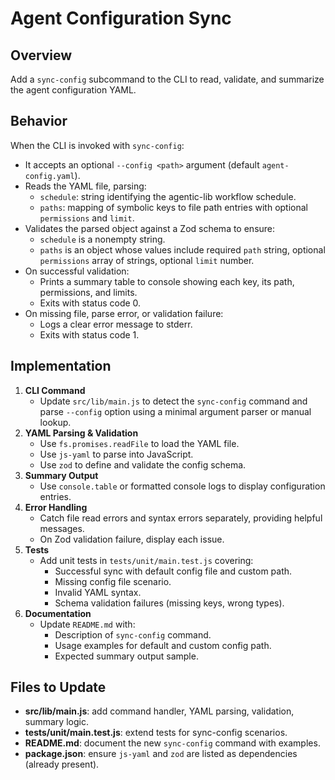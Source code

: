 # Agent Configuration Sync

## Overview

Add a `sync-config` subcommand to the CLI to read, validate, and summarize the agent configuration YAML.

## Behavior

When the CLI is invoked with `sync-config`:

- It accepts an optional `--config <path>` argument (default `agent-config.yaml`).
- Reads the YAML file, parsing:
  - `schedule`: string identifying the agentic-lib workflow schedule.
  - `paths`: mapping of symbolic keys to file path entries with optional `permissions` and `limit`.
- Validates the parsed object against a Zod schema to ensure:
  - `schedule` is a nonempty string.
  - `paths` is an object whose values include required `path` string, optional `permissions` array of strings, optional `limit` number.
- On successful validation:
  - Prints a summary table to console showing each key, its path, permissions, and limits.
  - Exits with status code 0.
- On missing file, parse error, or validation failure:
  - Logs a clear error message to stderr.
  - Exits with status code 1.

## Implementation

1. **CLI Command**
   - Update `src/lib/main.js` to detect the `sync-config` command and parse `--config` option using a minimal argument parser or manual lookup.
2. **YAML Parsing & Validation**
   - Use `fs.promises.readFile` to load the YAML file.
   - Use `js-yaml` to parse into JavaScript.
   - Use `zod` to define and validate the config schema.
3. **Summary Output**
   - Use `console.table` or formatted console logs to display configuration entries.
4. **Error Handling**
   - Catch file read errors and syntax errors separately, providing helpful messages.
   - On Zod validation failure, display each issue.
5. **Tests**
   - Add unit tests in `tests/unit/main.test.js` covering:
     - Successful sync with default config file and custom path.
     - Missing config file scenario.
     - Invalid YAML syntax.
     - Schema validation failures (missing keys, wrong types).
6. **Documentation**
   - Update `README.md` with:
     - Description of `sync-config` command.
     - Usage examples for default and custom config path.
     - Expected summary output sample.

## Files to Update

- **src/lib/main.js**: add command handler, YAML parsing, validation, summary logic.
- **tests/unit/main.test.js**: extend tests for sync-config scenarios.
- **README.md**: document the new `sync-config` command with examples.
- **package.json**: ensure `js-yaml` and `zod` are listed as dependencies (already present).